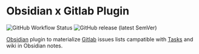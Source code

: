# Obsidian x Gitlab Plugin

![GitHub Workflow Status](https://img.shields.io/github/actions/workflow/status/0rdinatus/obsidian-gitlab-plugin/premerge.yml?branch=master&style=for-the-badge) ![GitHub release (latest SemVer)](https://img.shields.io/github/v/release/0rdinatus/obsidian-gitlab-plugin?style=for-the-badge)

[Obsidian](https://obsidian.md/) plugin to materialize [Gitlab](https://gitlab.com/) issues lists campatible with [Tasks](https://github.com/obsidian-tasks-group/obsidian-tasks/) and wiki in Obsidian notes.
